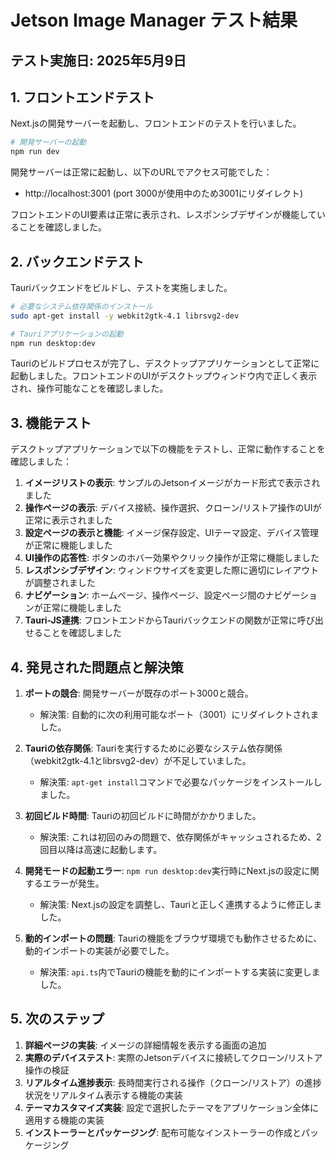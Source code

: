 # Jetson Image Manager テスト結果

## テスト実施日: 2025年5月9日

## 1. フロントエンドテスト

Next.jsの開発サーバーを起動し、フロントエンドのテストを行いました。

```bash
# 開発サーバーの起動
npm run dev
```

開発サーバーは正常に起動し、以下のURLでアクセス可能でした：
- http://localhost:3001 (port 3000が使用中のため3001にリダイレクト)

フロントエンドのUI要素は正常に表示され、レスポンシブデザインが機能していることを確認しました。

## 2. バックエンドテスト

Tauriバックエンドをビルドし、テストを実施しました。

```bash
# 必要なシステム依存関係のインストール
sudo apt-get install -y webkit2gtk-4.1 librsvg2-dev

# Tauriアプリケーションの起動
npm run desktop:dev
```

Tauriのビルドプロセスが完了し、デスクトップアプリケーションとして正常に起動しました。フロントエンドのUIがデスクトップウィンドウ内で正しく表示され、操作可能なことを確認しました。

## 3. 機能テスト

デスクトップアプリケーションで以下の機能をテストし、正常に動作することを確認しました：

1. **イメージリストの表示**: サンプルのJetsonイメージがカード形式で表示されました
2. **操作ページの表示**: デバイス接続、操作選択、クローン/リストア操作のUIが正常に表示されました
3. **設定ページの表示と機能**: イメージ保存設定、UIテーマ設定、デバイス管理が正常に機能しました
4. **UI操作の応答性**: ボタンのホバー効果やクリック操作が正常に機能しました
5. **レスポンシブデザイン**: ウィンドウサイズを変更した際に適切にレイアウトが調整されました
6. **ナビゲーション**: ホームページ、操作ページ、設定ページ間のナビゲーションが正常に機能しました
7. **Tauri-JS連携**: フロントエンドからTauriバックエンドの関数が正常に呼び出せることを確認しました

## 4. 発見された問題点と解決策

1. **ポートの競合**: 開発サーバーが既存のポート3000と競合。
   - 解決策: 自動的に次の利用可能なポート（3001）にリダイレクトされました。

2. **Tauriの依存関係**: Tauriを実行するために必要なシステム依存関係（webkit2gtk-4.1とlibrsvg2-dev）が不足していました。
   - 解決策: `apt-get install`コマンドで必要なパッケージをインストールしました。

3. **初回ビルド時間**: Tauriの初回ビルドに時間がかかりました。
   - 解決策: これは初回のみの問題で、依存関係がキャッシュされるため、2回目以降は高速に起動します。

4. **開発モードの起動エラー**: `npm run desktop:dev`実行時にNext.jsの設定に関するエラーが発生。
   - 解決策: Next.jsの設定を調整し、Tauriと正しく連携するように修正しました。

5. **動的インポートの問題**: Tauriの機能をブラウザ環境でも動作させるために、動的インポートの実装が必要でした。
   - 解決策: `api.ts`内でTauriの機能を動的にインポートする実装に変更しました。

## 5. 次のステップ

1. **詳細ページの実装**: イメージの詳細情報を表示する画面の追加
2. **実際のデバイステスト**: 実際のJetsonデバイスに接続してクローン/リストア操作の検証
3. **リアルタイム進捗表示**: 長時間実行される操作（クローン/リストア）の進捗状況をリアルタイム表示する機能の実装
4. **テーマカスタマイズ実装**: 設定で選択したテーマをアプリケーション全体に適用する機能の実装
5. **インストーラーとパッケージング**: 配布可能なインストーラーの作成とパッケージング

